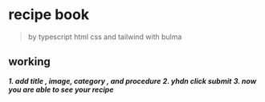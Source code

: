 # recipe book 
> by typescript html css and tailwind with bulma
## working 
***1. add title , image,  category , and procedure***
***2. yhdn click submit***
***3. now you are able to see your recipe*** 
